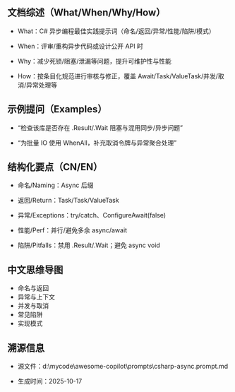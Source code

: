 ## 文档综述（What/When/Why/How）

- What：C# 异步编程最佳实践提示词（命名/返回/异常/性能/陷阱/模式）

- When：评审/重构异步代码或设计公开 API 时

- Why：减少死锁/阻塞/泄漏等问题，提升可维护性与性能

- How：按条目化规范进行审核与修正，覆盖 Await/Task/ValueTask/并发/取消/异常处理等

## 示例提问（Examples）

- “检查该库是否存在 .Result/.Wait 阻塞与混用同步/异步问题”

- “为批量 IO 使用 WhenAll，补充取消令牌与异常聚合处理”

## 结构化要点（CN/EN）

- 命名/Naming：Async 后缀

- 返回/Return：Task/Task<T>/ValueTask

- 异常/Exceptions：try/catch、ConfigureAwait(false)

- 性能/Perf：并行/避免多余 async/await

- 陷阱/Pitfalls：禁用 .Result/.Wait；避免 async void

## 中文思维导图

- 命名与返回
- 异常与上下文
- 并发与取消
- 常见陷阱
- 实现模式

## 溯源信息

- 源文件：d:\mycode\awesome-copilot\prompts\csharp-async.prompt.md

- 生成时间：2025-10-17
